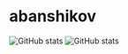 # abanshikov

![GitHub stats](https://github-readme-stats.vercel.app/api?username=abanshikov&show_icons=true&theme=github_dark)
![GitHub stats](https://github-readme-stats.vercel.app/api/top-langs?username=abanshikov&exclude_repo=sites&show_icons=true&theme=github_dark)
